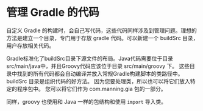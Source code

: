 # 管理 Gradle 的代码

自定义 Gradle 的构建时，会自己写代码，这些代码同样涉及到管理问题。理想的方法是建立一个目录，专门用于存放 gradle 代码。可以新建一个 buildSrc 目录，用户存放相关代码。

Gradle标准化了buildSrc目录下源文件的布局。Java代码需要位于目录 src/main/java中，并且Groovy代码应该位于目录 src/main/groovy 下。 这些目录中找到的所有代码都会自动编译并放入常规Gradle构建脚本的类路径中。 buildSrc 目录是组织代码的好方法。 因为您要处理类，所以也可以将它们放入特定的程序包中。 您可以将它们作为 com.manning.gia 包的一部分。 

同样，groovy 也使用和 Java 一样的包结构和使用 `import` 导入类。